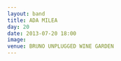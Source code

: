 ```yaml
---
layout: band
title: ADA MILEA
day: 20
date: 2013-07-20 18:00
image: 
venue: BRUNO UNPLUGGED WINE GARDEN
---
```



